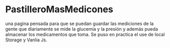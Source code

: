 # PastilleroMasMedicones
una pagina pensada para que se puedan guardar las mediciones de la gente que diariamente se mide la glucemia y la presión y además pueda almacenar los medicamentos que toma.
Se puso en practica el use de local Storage y Vanlia Js.
